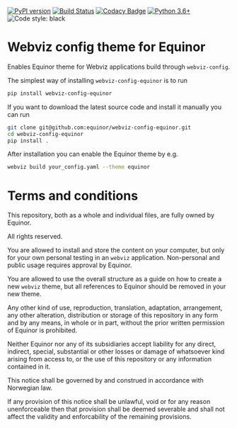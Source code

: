 [![PyPI version](https://badge.fury.io/py/webviz-config-equinor.svg)](https://badge.fury.io/py/webviz-config-equinor)
[![Build Status](https://travis-ci.org/equinor/webviz-config-equinor.svg?branch=master)](https://travis-ci.org/equinor/webviz-config-equinor)
[![Codacy Badge](https://api.codacy.com/project/badge/Grade/eafe7dfd1b274c02a78de59bb8b8778f)](https://www.codacy.com/app/anders-kiaer/webviz-config-equinor?utm_source=github.com&amp;utm_medium=referral&amp;utm_content=equinor/webviz-config-equinor&amp;utm_campaign=Badge_Grade)
[![Python 3.6+](https://img.shields.io/badge/python-3.6+-blue.svg)](https://www.python.org/)
![Code style: black](https://img.shields.io/badge/code%20style-black-000000.svg)

# Webviz config theme for Equinor

Enables Equinor theme for Webviz applications build through `webviz-config`.

The simplest way of installing `webviz-config-equinor` is to run
```bash
pip install webviz-config-equinor
```

If you want to download the latest source code and install it manually you 
can run
```bash
git clone git@github.com:equinor/webviz-config-equinor.git
cd webviz-config-equinor
pip install .
```

After installation you can enable the Equinor theme by e.g.
```bash
webviz build your_config.yaml --theme equinor
```

# Terms and conditions

This repository, both as a whole and individual files,
are fully owned by Equinor.

All rights reserved.

You are allowed to install and store the content on your computer, but only
for your own personal testing in an `webviz` application. Non-personal
and public usage requires approval by Equinor.

You are allowed to use the overall structure as a guide on how to
create a new `webviz` theme, but all references to Equinor should
be removed in your new theme.

Any other kind of use, reproduction, translation, adaptation, arrangement,
any other alteration, distribution or storage of this repository in any
form and by any means, in whole or in part, without the prior written
permission of Equinor is prohibited.

Neither Equinor nor any of its subsidiaries accept liability for any direct,
indirect, special, substantial or other losses or damage of whatsoever kind
arising from access to, or the use of this repository or any
information contained in it.

This notice shall be governed by and construed in accordance with Norwegian law.

If any provision of this notice shall be unlawful, void or for any reason
unenforceable then that provision shall be deemed severable and shall not
affect the validity and enforcability of the remaining provisions.
